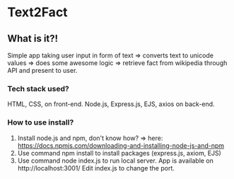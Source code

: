 # Text2Fact

## What is it?! 
Simple app taking user input in form of text => converts text to unicode values => does some awesome logic => retrieve fact from wikipedia through API and present to user.

### Tech stack used?
HTML, CSS, on front-end. Node.js, Express.js, EJS, axios on back-end.

### How to use install?
1) Install node.js and npm, don't know how? => here: https://docs.npmjs.com/downloading-and-installing-node-js-and-npm
2) Use command npm install to install packages (express.js, axiom, EJS)
3) Use command node index.js to run local server. App is available on http://localhost:3001/ Edit index.js to change the port.
